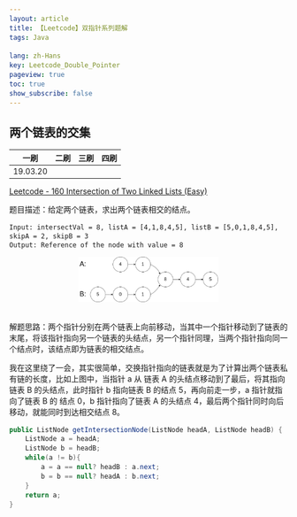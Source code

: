 ```yaml
---
layout: article
title: 【Leetcode】双指针系列题解
tags: Java

lang: zh-Hans
key: Leetcode_Double_Pointer
pageview: true
toc: true
show_subscribe: false
---
```


## 两个链表的交集

|   一刷   | 二刷 | 三刷 | 四刷 |
| :------: | :--: | :--: | :--: |
| 19.03.20 |      |      |      |

[Leetcode - 160 Intersection of Two Linked Lists (Easy)](https://leetcode.com/problems/intersection-of-two-linked-lists/)

题目描述：给定两个链表，求出两个链表相交的结点。

```
Input: intersectVal = 8, listA = [4,1,8,4,5], listB = [5,0,1,8,4,5], skipA = 2, skipB = 3
Output: Reference of the node with value = 8
```

<div align="center">  <img src="/img/leetcode-160.png" width="50%"/> </div><br>

解题思路：两个指针分别在两个链表上向前移动，当其中一个指针移动到了链表的末尾，将该指针指向另一个链表的头结点，另一个指针同理，当两个指针指向同一个结点时，该结点即为链表的相交结点。

我在这里绕了一会，其实很简单，交换指针指向的链表就是为了计算出两个链表私有链的长度，比如上图中，当指针 a 从 链表 A 的头结点移动到了最后，将其指向链表 B 的头结点，此时指针 b 指向链表 B 的结点 5，再向前走一步，a 指针就指向了链表 B 的 结点 0，b 指针指向了链表 A 的头结点 4，最后两个指针同时向后移动，就能同时到达相交结点 8。

```java
public ListNode getIntersectionNode(ListNode headA, ListNode headB) {
    ListNode a = headA;
    ListNode b = headB;
    while(a != b){
        a = a == null? headB : a.next;
        b = b == null? headA : b.next;
    }
    return a;
}
```